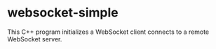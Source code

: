 # websocket-simple
This C++ program initializes a WebSocket client connects to a remote WebSocket server.
